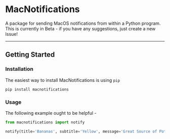 # MacNotifications

A package for sending MacOS notifications from within a Python program. This is currently in Beta - if you have any suggestions, just create a new Issue!

___

## Getting Started

### Installation

The easiest way to install MacNotifications is using `pip`

`pip install macnotifications`

### Usage

The following example ought to be helpful -

```python
from macnotifications import notify

notify(title='Bananas', subtitle='Yellow', message='Great Source of Pottasium')
```
